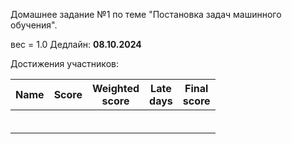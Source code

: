 Домашнее задание №1 по теме "Постановка задач машинного обучения".

вес = 1.0
Дедлайн: **08.10.2024**


Достижения участников:

| Name | Score | Weighted<br>score | Late<br>days | Final<br>score |
| ---- | ----- | ----------------- | ------------ | -------------- |
|      |       |                   |              |                |
|      |       |                   |              |                |
|      |       |                   |              |                |
|      |       |                   |              |                |
|      |       |                   |              |                |
|      |       |                   |              |                |
